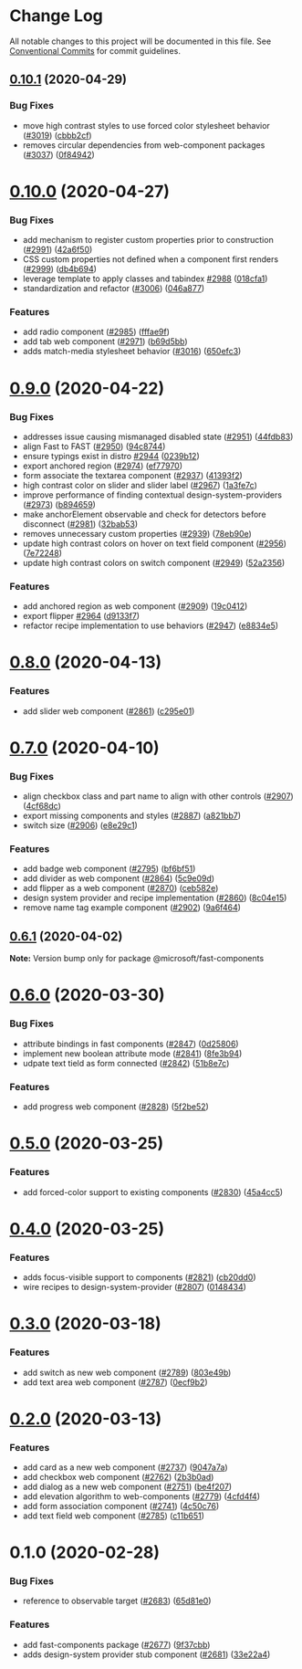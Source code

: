 # Change Log

All notable changes to this project will be documented in this file.
See [Conventional Commits](https://conventionalcommits.org) for commit guidelines.

## [0.10.1](https://github.com/Microsoft/fast-dna/compare/@microsoft/fast-components@0.10.0...@microsoft/fast-components@0.10.1) (2020-04-29)


### Bug Fixes

* move high contrast styles to use forced color stylesheet behavior ([#3019](https://github.com/Microsoft/fast-dna/issues/3019)) ([cbbb2cf](https://github.com/Microsoft/fast-dna/commit/cbbb2cfc4ec4ca642373f895894122b31463a269))
* removes circular dependencies from web-component packages ([#3037](https://github.com/Microsoft/fast-dna/issues/3037)) ([0f84942](https://github.com/Microsoft/fast-dna/commit/0f849429ca930bcea474e6e4f73f1f8e21248a0f))





# [0.10.0](https://github.com/Microsoft/fast-dna/compare/@microsoft/fast-components@0.9.0...@microsoft/fast-components@0.10.0) (2020-04-27)


### Bug Fixes

* add mechanism to register custom properties prior to construction ([#2991](https://github.com/Microsoft/fast-dna/issues/2991)) ([42a6f50](https://github.com/Microsoft/fast-dna/commit/42a6f50499632e71d0ef9ce8edeb9d1c92021efc))
* CSS custom properties not defined when a component first renders ([#2999](https://github.com/Microsoft/fast-dna/issues/2999)) ([db4b694](https://github.com/Microsoft/fast-dna/commit/db4b694090be8497e7384b2f48e76c3955620d22))
* leverage template to apply classes and tabindex [#2988](https://github.com/Microsoft/fast-dna/issues/2988) ([018cfa1](https://github.com/Microsoft/fast-dna/commit/018cfa18dab561dce2a74def460fcd8205dda275))
* standardization and refactor ([#3006](https://github.com/Microsoft/fast-dna/issues/3006)) ([046a877](https://github.com/Microsoft/fast-dna/commit/046a877335f59d50cc5015c38e6675477eec5483))


### Features

* add radio component ([#2985](https://github.com/Microsoft/fast-dna/issues/2985)) ([fffae9f](https://github.com/Microsoft/fast-dna/commit/fffae9f10e7b7878c89a054829e4788217b79d29))
* add tab web component ([#2971](https://github.com/Microsoft/fast-dna/issues/2971)) ([b69d5bb](https://github.com/Microsoft/fast-dna/commit/b69d5bb05222ac53f999dc8b88a77f29a92dad61))
* adds match-media stylesheet behavior ([#3016](https://github.com/Microsoft/fast-dna/issues/3016)) ([650efc3](https://github.com/Microsoft/fast-dna/commit/650efc38641e5a574bff84caa560fb2cdf543cf9))





# [0.9.0](https://github.com/Microsoft/fast-dna/compare/@microsoft/fast-components@0.8.0...@microsoft/fast-components@0.9.0) (2020-04-22)


### Bug Fixes

* addresses issue causing mismanaged disabled state ([#2951](https://github.com/Microsoft/fast-dna/issues/2951)) ([44fdb83](https://github.com/Microsoft/fast-dna/commit/44fdb83c006fa1b7a4d1d492e43ddfe7c69f7a99))
* align Fast to FAST ([#2950](https://github.com/Microsoft/fast-dna/issues/2950)) ([94c8744](https://github.com/Microsoft/fast-dna/commit/94c874455eccbb8609715c7fa96095a226428813))
* ensure typings exist in distro [#2944](https://github.com/Microsoft/fast-dna/issues/2944) ([0239b12](https://github.com/Microsoft/fast-dna/commit/0239b12eb1aee0912120255c1725793084f3a596))
* export anchored region ([#2974](https://github.com/Microsoft/fast-dna/issues/2974)) ([ef77970](https://github.com/Microsoft/fast-dna/commit/ef77970a9d3f5c7fe51e3c359411df1477595232))
* form associate the textarea component ([#2937](https://github.com/Microsoft/fast-dna/issues/2937)) ([41393f2](https://github.com/Microsoft/fast-dna/commit/41393f2af2d05cd7fee719697fb4ac2d25c1e3e9))
* high contrast color on slider and slider label ([#2967](https://github.com/Microsoft/fast-dna/issues/2967)) ([1a3fe7c](https://github.com/Microsoft/fast-dna/commit/1a3fe7cda30d44018ea36b289563de47e92c34e2))
* improve performance of finding contextual design-system-providers ([#2973](https://github.com/Microsoft/fast-dna/issues/2973)) ([b894659](https://github.com/Microsoft/fast-dna/commit/b894659e06379ed3b82453435b28c38804f0116b))
* make anchorElement observable and check for detectors before disconnect ([#2981](https://github.com/Microsoft/fast-dna/issues/2981)) ([32bab53](https://github.com/Microsoft/fast-dna/commit/32bab538846c96d93fb9de7a8e9799af34f47e8f))
* removes unnecessary custom properties ([#2939](https://github.com/Microsoft/fast-dna/issues/2939)) ([78eb90e](https://github.com/Microsoft/fast-dna/commit/78eb90ef8e24e8a1beb0e7de4a254e3a1b420fac))
* update high contrast colors on hover on text field component ([#2956](https://github.com/Microsoft/fast-dna/issues/2956)) ([7e72248](https://github.com/Microsoft/fast-dna/commit/7e72248ff3b8cee26994fe73419cd6661a5f1b91))
* update high contrast colors on switch component ([#2949](https://github.com/Microsoft/fast-dna/issues/2949)) ([52a2356](https://github.com/Microsoft/fast-dna/commit/52a2356a6d806441b33c0324239e049a4fce2315))


### Features

* add anchored region as web component ([#2909](https://github.com/Microsoft/fast-dna/issues/2909)) ([19c0412](https://github.com/Microsoft/fast-dna/commit/19c041278ba60859f12d6f05bca3feba8c8a61b2))
* export flipper [#2964](https://github.com/Microsoft/fast-dna/issues/2964) ([d9133f7](https://github.com/Microsoft/fast-dna/commit/d9133f7dd5aa76939967a6a526d57134d6fedad7))
* refactor recipe implementation to use behaviors ([#2947](https://github.com/Microsoft/fast-dna/issues/2947)) ([e8834e5](https://github.com/Microsoft/fast-dna/commit/e8834e5c1d322ce0681e53e5d4cbba1ec112d76d))





# [0.8.0](https://github.com/Microsoft/fast-dna/compare/@microsoft/fast-components@0.7.0...@microsoft/fast-components@0.8.0) (2020-04-13)


### Features

* add slider web component ([#2861](https://github.com/Microsoft/fast-dna/issues/2861)) ([c295e01](https://github.com/Microsoft/fast-dna/commit/c295e015e9e47ec68b51baf47e2a39c9f4d809b8))





# [0.7.0](https://github.com/Microsoft/fast-dna/compare/@microsoft/fast-components@0.6.1...@microsoft/fast-components@0.7.0) (2020-04-10)


### Bug Fixes

* align checkbox class and part name to align with other controls ([#2907](https://github.com/Microsoft/fast-dna/issues/2907)) ([4cf68dc](https://github.com/Microsoft/fast-dna/commit/4cf68dc5f7c85d68aad8e5ba8c1cb3264a0aaca2))
* export missing components and styles ([#2887](https://github.com/Microsoft/fast-dna/issues/2887)) ([a821bb7](https://github.com/Microsoft/fast-dna/commit/a821bb7be398e5ed11d98cb5f3d66dd7d645755f))
* switch size ([#2906](https://github.com/Microsoft/fast-dna/issues/2906)) ([e8e29c1](https://github.com/Microsoft/fast-dna/commit/e8e29c166969398c7fbc11233ff5e49eeb0de093))


### Features

* add badge web component ([#2795](https://github.com/Microsoft/fast-dna/issues/2795)) ([bf6bf51](https://github.com/Microsoft/fast-dna/commit/bf6bf513d3dcb811cc6b83da206de3b80647522e))
* add divider as web component ([#2864](https://github.com/Microsoft/fast-dna/issues/2864)) ([5c9e09d](https://github.com/Microsoft/fast-dna/commit/5c9e09d5efd62ebdc7d2d4d0b797af77e0ae38ab))
* add flipper as a web component ([#2870](https://github.com/Microsoft/fast-dna/issues/2870)) ([ceb582e](https://github.com/Microsoft/fast-dna/commit/ceb582e6f9a3b0d3cc73e7afd454ebf8031ef372))
* design system provider and recipe implementation ([#2860](https://github.com/Microsoft/fast-dna/issues/2860)) ([8c04e15](https://github.com/Microsoft/fast-dna/commit/8c04e15a3d1809210891643e97686635b36e5a0f))
* remove name tag example component ([#2902](https://github.com/Microsoft/fast-dna/issues/2902)) ([9a6f464](https://github.com/Microsoft/fast-dna/commit/9a6f46491d235461b0094e7b11b5b170d6250a9b))





## [0.6.1](https://github.com/Microsoft/fast-dna/compare/@microsoft/fast-components@0.6.0...@microsoft/fast-components@0.6.1) (2020-04-02)

**Note:** Version bump only for package @microsoft/fast-components





# [0.6.0](https://github.com/Microsoft/fast-dna/compare/@microsoft/fast-components@0.5.0...@microsoft/fast-components@0.6.0) (2020-03-30)


### Bug Fixes

* attribute bindings in fast components ([#2847](https://github.com/Microsoft/fast-dna/issues/2847)) ([0d25806](https://github.com/Microsoft/fast-dna/commit/0d25806360b987a3f3c3a69dc5dd005415f70795))
* implement new boolean attribute mode ([#2841](https://github.com/Microsoft/fast-dna/issues/2841)) ([8fe3b94](https://github.com/Microsoft/fast-dna/commit/8fe3b9481b295508aaf762604f81272bb8ad2276))
* udpate text tield as form connected ([#2842](https://github.com/Microsoft/fast-dna/issues/2842)) ([51b8e7c](https://github.com/Microsoft/fast-dna/commit/51b8e7c65f8007cb0f135959c50528cc7d2905b7))


### Features

* add progress web component ([#2828](https://github.com/Microsoft/fast-dna/issues/2828)) ([5f2be52](https://github.com/Microsoft/fast-dna/commit/5f2be52738396aa1985a49eac667bd6e397abfa7))





# [0.5.0](https://github.com/Microsoft/fast-dna/compare/@microsoft/fast-components@0.4.0...@microsoft/fast-components@0.5.0) (2020-03-25)


### Features

* add forced-color support to existing components ([#2830](https://github.com/Microsoft/fast-dna/issues/2830)) ([45a4cc5](https://github.com/Microsoft/fast-dna/commit/45a4cc5e30031d617dd2b4e68604cb2f1e5f4a6e))





# [0.4.0](https://github.com/Microsoft/fast-dna/compare/@microsoft/fast-components@0.3.0...@microsoft/fast-components@0.4.0) (2020-03-25)


### Features

* adds focus-visible support to components ([#2821](https://github.com/Microsoft/fast-dna/issues/2821)) ([cb20dd0](https://github.com/Microsoft/fast-dna/commit/cb20dd0db9c82d64051890c708341e9b7cd8e11f))
* wire recipes to design-system-provider ([#2807](https://github.com/Microsoft/fast-dna/issues/2807)) ([0148434](https://github.com/Microsoft/fast-dna/commit/0148434d6ba65d620295aa3e3a61fbb2673b1a0e))





# [0.3.0](https://github.com/Microsoft/fast-dna/compare/@microsoft/fast-components@0.2.0...@microsoft/fast-components@0.3.0) (2020-03-18)


### Features

* add switch as new web component ([#2789](https://github.com/Microsoft/fast-dna/issues/2789)) ([803e49b](https://github.com/Microsoft/fast-dna/commit/803e49b))
* add text area web component ([#2787](https://github.com/Microsoft/fast-dna/issues/2787)) ([0ecf9b2](https://github.com/Microsoft/fast-dna/commit/0ecf9b2))





# [0.2.0](https://github.com/Microsoft/fast-dna/compare/@microsoft/fast-components@0.1.0...@microsoft/fast-components@0.2.0) (2020-03-13)


### Features

* add card as a new web component ([#2737](https://github.com/Microsoft/fast-dna/issues/2737)) ([9047a7a](https://github.com/Microsoft/fast-dna/commit/9047a7a))
* add checkbox web component ([#2762](https://github.com/Microsoft/fast-dna/issues/2762)) ([2b3b0ad](https://github.com/Microsoft/fast-dna/commit/2b3b0ad))
* add dialog as a new web component ([#2751](https://github.com/Microsoft/fast-dna/issues/2751)) ([be4f207](https://github.com/Microsoft/fast-dna/commit/be4f207))
* add elevation algorithm to web-components ([#2779](https://github.com/Microsoft/fast-dna/issues/2779)) ([4cfd4f4](https://github.com/Microsoft/fast-dna/commit/4cfd4f4))
* add form association component ([#2741](https://github.com/Microsoft/fast-dna/issues/2741)) ([4c50c76](https://github.com/Microsoft/fast-dna/commit/4c50c76))
* add text field web component ([#2785](https://github.com/Microsoft/fast-dna/issues/2785)) ([c11b651](https://github.com/Microsoft/fast-dna/commit/c11b651))





# 0.1.0 (2020-02-28)


### Bug Fixes

* reference to observable target ([#2683](https://github.com/Microsoft/fast-dna/issues/2683)) ([65d81e0](https://github.com/Microsoft/fast-dna/commit/65d81e0))


### Features

* add fast-components package ([#2677](https://github.com/Microsoft/fast-dna/issues/2677)) ([9f37cbb](https://github.com/Microsoft/fast-dna/commit/9f37cbb))
* adds design-system provider stub component ([#2681](https://github.com/Microsoft/fast-dna/issues/2681)) ([33e22a4](https://github.com/Microsoft/fast-dna/commit/33e22a4))
